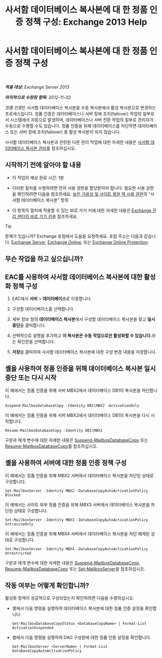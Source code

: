 ﻿---
title: '사서함 데이터베이스 복사본에 대 한 정품 인증 정책 구성: Exchange 2013 Help'
TOCTitle: 사서함 데이터베이스 복사본에 대 한 정품 인증 정책 구성
ms:assetid: 6b37ed6e-2e36-4688-b485-8fdbb8193ec8
ms:mtpsurl: https://technet.microsoft.com/ko-kr/library/Dd298046(v=EXCHG.150)
ms:contentKeyID: 50483387
ms.date: 05/22/2018
mtps_version: v=EXCHG.150
ms.translationtype: MT
---

# 사서함 데이터베이스 복사본에 대 한 정품 인증 정책 구성

 

_**적용 대상:** Exchange Server 2013_

_**마지막으로 수정된 항목:** 2012-11-02_

*정품 인증*은 사서함 데이터베이스 복사본을 수동 복사본에서 활성 복사본으로 변경하는 프로세스입니다. 정품 인증은 데이터베이스나 서버 장애 조치(failover) 작업의 일부로서 시스템에서 자동으로 발생하며, 데이터베이스나 서버 전환 작업의 일부로 관리자가 수동으로 수행할 수도 있습니다. 정품 인증을 위해 데이터베이스를 차단하면 데이터베이스 또는 서버 장애 조치(failover) 중 활성 복사본이 되지 않습니다.

사서함 데이터베이스 복사본과 관련된 다른 관리 작업에 대한 자세한 내용은 [사서함 데이터베이스 복사본 관리](managing-mailbox-database-copies-exchange-2013-help.md)를 참조하십시오.

## 시작하기 전에 알아야 할 내용

  - 이 작업의 예상 완료 시간: 1분

  - 이러한 절차를 수행하려면 먼저 사용 권한을 할당받아야 합니다. 필요한 사용 권한을 확인하려면 다음을 참조하세요. [높은 가용성 및 사이트 복원 력 사용 권한](high-availability-and-site-resilience-permissions-exchange-2013-help.md)의 "사서함 데이터베이스 복사본" 항목

  - 이 항목의 절차에 적용할 수 있는 바로 가기 키에 대한 자세한 내용은 [Exchange 관리 센터의 바로 가기 키](keyboard-shortcuts-in-the-exchange-admin-center-exchange-online-protection-help.md)을 참조하세요.


> [!TIP]
> 문제가 있습니까? Exchange 포럼에서 도움을 요청하세요. 포럼 주소는 다음과 같습니다. <A href="https://go.microsoft.com/fwlink/p/?linkid=60612">Exchange Server</A>, <A href="https://go.microsoft.com/fwlink/p/?linkid=267542">Exchange Online</A>, 또는 <A href="https://go.microsoft.com/fwlink/p/?linkid=285351">Exchange Online Protection</A>.



## 무슨 작업을 하고 싶으십니까?

## EAC를 사용하여 사서함 데이터베이스 복사본에 대한 활성화 정책 구성

1.  EAC에서 **서버** \> **데이터베이스**로 이동합니다.

2.  구성할 데이터베이스를 선택합니다.

3.  세부 정보 창의 **데이터베이스 복사본**에서 구성할 데이터베이스 복사본을 찾고 **일시 중단**을 클릭합니다.

4.  선택적으로 설명을 추가하고 <strong>이 복사본은 수동 작업으로만 활성화할 수 있습니다.</strong>라는 확인란을 선택합니다.

5.  **저장**을 클릭하여 사서함 데이터베이스 복사본에 대한 구성 변경 내용을 저장합니다.

## 셸을 사용하여 정품 인증을 위해 데이터베이스 복사본 일시 중단 또는 다시 시작

이 예에서는 정품 인증을 위해 서버 MBX2에서 데이터베이스 DB1의 복사본을 차단합니다.

    Suspend-MailboxDatabaseCopy -Identity DB1\MBX2 -ActivationOnly

이 예에서는 정품 인증을 위해 서버 MBX2에서 데이터베이스 DB1의 복사본을 다시 시작합니다.

    Resume-MailboxDatabaseCopy -Identity DB1\MBX2

구문과 매개 변수에 대한 자세한 내용은 [Suspend-MailboxDatabaseCopy](https://technet.microsoft.com/ko-kr/library/dd351074\(v=exchg.150\)) 또는 [Resume-MailboxDatabaseCopy](https://technet.microsoft.com/ko-kr/library/dd335220\(v=exchg.150\))를 참조하십시오.

## 셸을 사용하여 서버에 대한 정품 인증 정책 구성

이 예에서는 정품 인증을 위해 MBX2 서버에서 데이터베이스 복사본을 차단된 상태로 구성합니다.

    Set-MailboxServer -Identity MBX2 -DatabaseCopyAutoActivationPolicy Blocked

이 예에서는 사이트 외부 정품 인증을 위해 MBX3 서버에서 데이터베이스 복사본을 차단된 상태로 구성합니다.

    Set-MailboxServer -Identity MBX3 -DatabaseCopyAutoActivationPolicy IntrasiteOnly

이 예에서는 정품 인증을 위해 MBX4 서버에서 데이터베이스 복사본을 차단 해제된 상태로 구성합니다.

    Set-MailboxServer -Identity MBX4 -DatabaseCopyAutoActivationPolicy Unrestricted

구문과 매개 변수에 대한 자세한 내용은 [Suspend-MailboxDatabaseCopy](https://technet.microsoft.com/ko-kr/library/dd351074\(v=exchg.150\)), [Resume-MailboxDatabaseCopy](https://technet.microsoft.com/ko-kr/library/dd335220\(v=exchg.150\)) 또는 [Set-MailboxServer](https://technet.microsoft.com/ko-kr/library/aa998651\(v=exchg.150\))을 참조하십시오.

## 작동 여부는 어떻게 확인합니까?

활성화 정책이 성공적으로 구성되었는지 확인하려면 다음을 수행하십시오.

  - 셸에서 다음 명령을 실행하여 데이터베이스 복사본에 대한 정품 인증 설정을 확인합니다.
    
        Get-MailboxDatabaseCopyStatus <DatabaseCopyName> | Format-List ActivationSuspended

  - 셸에서 다음 명령을 실행하여 DAG 구성원에 대한 정품 인증 설정을 확인합니다.
    
        Get-MailboxServer <ServerName> | Format-List DatabaseCopyAutoActivationPolicy

